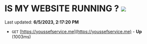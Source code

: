 # IS MY WEBSITE RUNNING ? [![](https://img.shields.io/static/v1?label=Sponsor&message=%E2%9D%A4&logo=GitHub&color=%23fe8e86)](https://github.com/sponsors/<username>)

Last updated: **6/5/2023, 2:17:20 PM**

- `GET` [https://youssefservice.me](https://youssefservice.me) - **Up** (1003ms)
